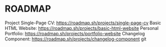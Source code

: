 # ROADMAP
Project Single-Page CV: https://roadmap.sh/projects/single-page-cv
Basic HTML Website: https://roadmap.sh/projects/basic-html-website
Personal Portfolio: https://roadmap.sh/projects/portfolio-website
Changelog Component: https://roadmap.sh/projects/changelog-component
git 
